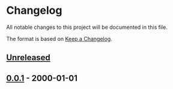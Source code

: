 # Changelog

All notable changes to this project will be documented in this file.

The format is based on [Keep a Changelog](https://keepachangelog.com/en/1.1.0/).

## [Unreleased]


## [0.0.1] - 2000-01-01


[unreleased]: https://github.com/metaborg/esv/compare/release-0.0.1...HEAD
[0.0.1]: https://github.com/metaborg/esv/releases/tag/release-0.0.1

